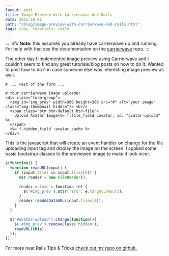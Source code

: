 ```yaml
---
layout: post
title: Image Preview With Carrierwave And Rails
date: 2015-10-01 
path: "/blog/image-preview-with-carrierwave-and-rails.html"
tags: ruby, tutorials, rails
---
```


::: info
**Note:** this assumes you already have carrierwave up and running.  For help
with that see the documentation on the
[carrierwave](https://github.com/carrierwaveuploader/carrierwave) repo.
:::

The other day I implemented image preview using Carrierwave and I couldn't seem
to find any great tutorials/blog posts on how to do it.  Wanted to post how to
do it in case someone else was interesting image preview as well.

```erb
# ... rest of the form ...

# Your carrierwave image uploader
<div class="form-group">
  <img id="img_prev" width=300 height=300 src="#" alt="your image" class="img-thumbnail hidden"/> <br/>
  <span class="btn btn-default btn-file">
    Upload Avatar Image<%= f.file_field :avatar, id: "avatar-upload" %>
  </span>
  <%= f.hidden_field :avatar_cache %>
</div>
```

This is the javascript that will create an event handler on change for the file
uploading input tag and display the image on the screen.  I applied some basic
bootstrap classes to the previewed image to make it look nicer.

```javascript
$(function() {
  function readURL(input) {
    if (input.files && input.files[0]) {
      var reader = new FileReader();

      reader.onload = function (e) {
        $('#img_prev').attr('src', e.target.result);
      }
      reader.readAsDataURL(input.files[0]);
    }
  }

  $("#avatar-upload").change(function(){
    $('#img_prev').removeClass('hidden');
    readURL(this);
  });
});
```

For more neat Rails Tips & Tricks [check out my repo on github.](https://github.com/SpencerCDixon/Rails-tricks)



